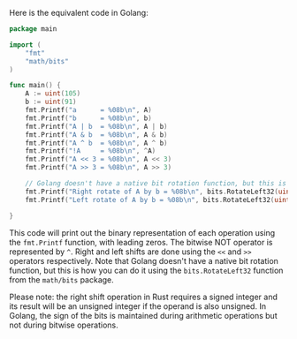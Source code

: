 Here is the equivalent code in Golang:

```go
package main

import (
	"fmt"
	"math/bits"
)

func main() {
	A := uint(105)
	b := uint(91)
	fmt.Printf("a      = %08b\n", A)
	fmt.Printf("b      = %08b\n", b)
	fmt.Printf("A | b  = %08b\n", A | b)
	fmt.Printf("A & b  = %08b\n", A & b)
	fmt.Printf("A ^ b  = %08b\n", A ^ b)
	fmt.Printf("!A     = %08b\n", ^A)
	fmt.Printf("A << 3 = %08b\n", A << 3)
	fmt.Printf("A >> 3 = %08b\n", A >> 3)

	// Golang doesn't have a native bit rotation function, but this is how you can do it:
	fmt.Printf("Right rotate of A by b = %08b\n", bits.RotateLeft32(uint32(A), int32(-int(b)))) // -1 to get the right rotation because Golang's RotateLeft function rotates left (not right)
	fmt.Printf("Left rotate of A by b = %08b\n", bits.RotateLeft32(uint32(A), int32(int(b)))) // positive number for left rotation

}
```

This code will print out the binary representation of each operation using the `fmt.Printf` function, with leading zeros. The bitwise NOT operator is represented by `^`. Right and left shifts are done using the `<<` and `>>` operators respectively. Note that Golang doesn't have a native bit rotation function, but this is how you can do it using the `bits.RotateLeft32` function from the `math/bits` package. 

Please note: the right shift operation in Rust requires a signed integer and its result will be an unsigned integer if the operand is also unsigned. In Golang, the sign of the bits is maintained during arithmetic operations but not during bitwise operations.
